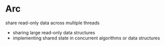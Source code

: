 # Arc<T>
share read-only data across multiple threads
- sharing large read-only data structures
- implementing shared state in concurrent algorithms or data structures

